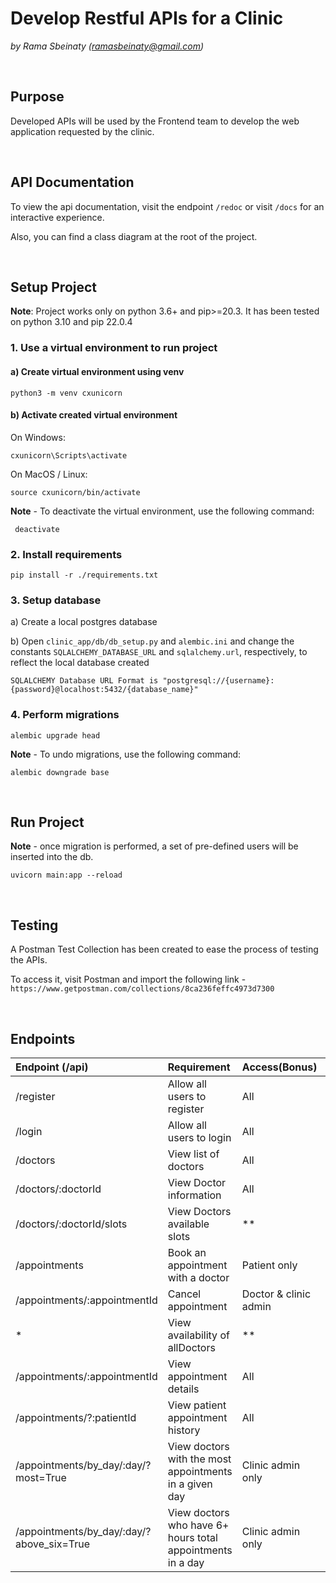 # Develop Restful APIs for a Clinic 
_by Rama Sbeinaty (ramasbeinaty@gmail.com)_

<br>

## Purpose 
Developed APIs will be used by the Frontend team to develop the web application requested by the clinic.

<br>

## API Documentation
To view the api documentation, visit the endpoint `/redoc` or visit `/docs` for an interactive experience.

Also, you can find a class diagram at the root of the project.

<br>

## Setup Project

__Note__: Project works only on python 3.6+ and pip>=20.3. It has been tested on python 3.10 and pip 22.0.4


### 1. Use a virtual environment to run project
#### a) Create virtual environment using venv
```commandline
python3 -m venv cxunicorn
```

#### b) Activate created virtual environment
On Windows:
```commandline
cxunicorn\Scripts\activate
```

On MacOS / Linux:
```commandline
source cxunicorn/bin/activate
```

__Note__ - To deactivate the virtual environment, use the following command:
```commandline
 deactivate
 ```

### 2. Install requirements
```commandline
pip install -r ./requirements.txt
```

### 3. Setup database
a) Create a local postgres database

b) Open `clinic_app/db/db_setup.py` and `alembic.ini` and change the constants `SQLALCHEMY_DATABASE_URL` and `sqlalchemy.url`, respectively, to reflect the local database created

`SQLALCHEMY Database URL Format is "postgresql://{username}:{password}@localhost:5432/{database_name}"`



### 4. Perform migrations
```commandline
alembic upgrade head
```

__Note__ - To undo migrations, use the following command:
```commandline
alembic downgrade base
```

<br>

## Run Project
__Note__ - once migration is performed, a set of pre-defined users will be inserted into the db.
```commandline
uvicorn main:app --reload
```

<br>

## Testing
A Postman Test Collection has been created to ease the process of testing the APIs.

To access it, visit Postman and import the following link -   
`https://www.getpostman.com/collections/8ca236feffc4973d7300`

<br>

## Endpoints

|Endpoint (/api)|Requirement |Access(Bonus)|Done|
|:----|:----|:----|:----|
|/register|Allow all users to register|All|Y|
|/login|Allow all users to login|All|Y|
|/doctors|View list of doctors|All|Y|
|/doctors/:doctorId|View Doctor information|All|Y|
|/doctors/:doctorId/slots|View Doctors available slots|**|N|
|/appointments|Book an appointment with a doctor|Patient only|Y|
|/appointments/:appointmentId|Cancel appointment|Doctor & clinic admin|Y|
|* |View availability of allDoctors|**|N|
|/appointments/:appointmentId|View appointment details|All|Y|
|/appointments/?:patientId|View patient appointment history|All|Y|
|/appointments/by_day/:day/?most=True|View doctors with the most appointments in a given day|Clinic admin only|Y|
|/appointments/by_day/:day/?above_six=True|View doctors who have 6+ hours total appointments in a day|Clinic admin only|Y|

